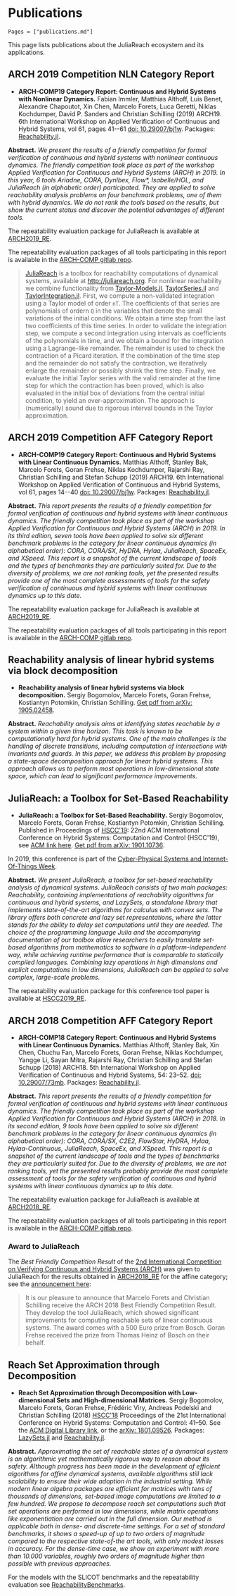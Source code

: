 # Publications

```@contents
Pages = ["publications.md"]
```

This page lists publications about the JuliaReach ecosystem and its applications.

## ARCH 2019 Competition NLN Category Report

- **ARCH-COMP19 Category Report: Continuous and Hybrid Systems with Nonlinear Dynamics.** Fabian Immler, Matthias Althoff, Luis Benet, Alexandre Chapoutot, Xin Chen, Marcelo Forets, Luca Geretti, Niklas Kochdumper, David P. Sanders and Christian Schilling (2019) ARCH19. 6th International Workshop on Applied Verification of Continuous and Hybrid Systems, vol 61, pages 41--61 [doi: 10.29007/bj1w](https://easychair.org/publications/paper/1gbP). Packages: [Reachability.jl](https://github.com/JuliaReach/Reachability.jl).

**Abstract.** _We present the results of a friendly competition for formal verification of continuous and hybrid systems with nonlinear continuous dynamics. The friendly competition took place as part of the workshop Applied Verification for Continuous and Hybrid Systems (ARCH) in 2019. In this year, 6 tools Ariadne, CORA, DynIbex, Flow*, Isabelle/HOL, and JuliaReach (in alphabetic order) participated. They are applied to solve reachability analysis problems on four benchmark problems, one of them with hybrid dynamics. We do not rank the tools based on the results, but show the current status and discover the potential advantages of different tools._

The repeatability evaluation package for JuliaReach is available at [ARCH2019_RE](https://github.com/JuliaReach/ARCH2019_RE).

The repeatability evaluation packages of all tools participating in this report is available in the [ARCH-COMP gitlab repo](https://gitlab.com/goranf/ARCH-COMP).
 
> [JuliaReach](http://juliareach.org) is a toolbox for reachability computations of dynamical systems, available at http://juliareach.org. For nonlinear reachability we combine functionality from [Taylor-Models.jl](https://github.com/JuliaIntervals/TaylorModels.jl/), [TaylorSeries.jl](https://github.com/JuliaDiff/TaylorSeries.jl) and [TaylorIntegration.jl](https://github.com/PerezHz/TaylorIntegration.jl). First, we compute a non-validated integration using a Taylor model of  order `nT`. The coefficients of that series are polynomials of ordern `Q` in the variables that denote the small variations of the initial conditions. We obtain a time step from the last two coefficients of this time series. In order to validate the  integration step, we compute a second integration using intervals as coefficients of the polynomials in time, and we obtain a bound for the integration using a Lagrange-like remainder. The remainder is used to check the contraction of a Picard iteration. If the combination of the time step and the remainder do not satisfy the contraction, we iteratively enlarge the remainder or possibly shrink the time step. Finally, we evaluate the initial Taylor series with the valid remainder at the time step for which the contraction has been proved, which is also evaluated in the initial box of deviations from the central initial condition, to yield an over-approximation. The approach is (numerically) sound due to rigorous interval bounds in the Taylor approximation.

## ARCH 2019 Competition AFF Category Report

- **ARCH-COMP19 Category Report: Continuous and Hybrid Systems with Linear Continuous Dynamics.** Matthias Althoff, Stanley Bak, Marcelo Forets, Goran Frehse, Niklas Kochdumper, Rajarshi Ray, Christian Schilling and Stefan Schupp (2019) ARCH19. 6th International Workshop on Applied Verification of Continuous and Hybrid Systems, vol 61, pages 14--40 [doi: 10.29007/bj1w](https://easychair.org/publications/paper/1gbP). Packages: [Reachability.jl](https://github.com/JuliaReach/Reachability.jl).

**Abstract.** *This report presents the results of a friendly competition for formal verification of continuous and hybrid systems with linear continuous dynamics. The friendly competition took place as part of the workshop Applied Verification for Continuous and Hybrid Systems (ARCH) in 2019. In its third edition, seven tools have been applied to solve six different benchmark problems in the category for linear continuous dynamics (in alphabetical order): CORA, CORA/SX, HyDRA, Hylaa, JuliaReach, SpaceEx, and XSpeed. This report is a snapshot of the current landscape of tools and the types of benchmarks they are particularly suited for. Due to the diversity of problems, we are not ranking tools, yet the presented results provide one of the most complete assessments of tools for the safety verification of continuous and hybrid systems with linear continuous dynamics up to this date.*

The repeatability evaluation package for JuliaReach is available at [ARCH2019_RE](https://github.com/JuliaReach/ARCH2019_RE).

The repeatability evaluation packages of all tools participating in this report is available in the [ARCH-COMP gitlab repo](https://gitlab.com/goranf/ARCH-COMP).

## Reachability analysis of linear hybrid systems via block decomposition

- **Reachability analysis of linear hybrid systems via block decomposition.** Sergiy Bogomolov, Marcelo Forets, Goran Frehse, Kostiantyn Potomkin, Christian Schilling. [Get pdf from arXiv: 1905.02458](https://arxiv.org/abs/1905.02458).

**Abstract.** *Reachability analysis aims at identifying states reachable by a system within a given time horizon. This task is known to be computationally hard for hybrid systems. One of the main challenges is the handling of discrete transitions, including computation of intersections with invariants and guards. In this paper, we address this problem by proposing a state-space decomposition approach for linear hybrid systems. This approach allows us to perform most operations in low-dimensional state space, which can lead to significant performance improvements.*


## JuliaReach: a Toolbox for Set-Based Reachability

- **JuliaReach: a Toolbox for Set-Based Reachability.** Sergiy Bogomolov, Marcelo Forets, Goran Frehse, Kostiantyn Potomkin, Christian Schilling. Published in Proceedings of [HSCC'19](http://hscc2019.eecs.umich.edu/): 22nd ACM International Conference on Hybrid Systems: Computation and Control (HSCC'19), see [ACM link here](https://dl.acm.org/citation.cfm?id=3311804). [Get pdf from arXiv: 1901.10736](https://arxiv.org/abs/1901.10736).

In 2019, this conference is part of the [Cyber-Physical Systems and Internet-Of-Things Week](http://www.cpsweek.org/).

**Abstract.** *We present JuliaReach, a toolbox for set-based reachability analysis of
dynamical systems. JuliaReach consists of two main packages: Reachability,
containing implementations of reachability algorithms for continuous and hybrid
systems, and LazySets, a standalone library that implements state-of-the-art
algorithms for calculus with convex sets. The library offers both concrete and
lazy set representations, where the latter stands for the ability to delay set
computations until they are needed. The choice of the programming language
Julia and the accompanying documentation of our toolbox allow researchers to
easily translate set-based algorithms from mathematics to software in a
platform-independent way, while achieving runtime performance that is
comparable to statically compiled languages. Combining lazy operations in high
dimensions and explicit computations in low dimensions, JuliaReach can be
applied to solve complex, large-scale problems.*

The repeatability evaluation package for this conference tool paper is available
at [HSCC2019_RE](https://github.com/JuliaReach/HSCC2019_RE).


## ARCH 2018 Competition AFF Category Report

- **ARCH-COMP18 Category Report: Continuous and Hybrid Systems with Linear Continuous Dynamics.** Matthias Althoff, Stanley Bak, Xin Chen, Chuchu Fan,    Marcelo Forets, Goran Frehse, Niklas Kochdumper, Yangge Li, Sayan Mitra, Rajarshi Ray, Christian Schilling and Stefan Schupp (2018) ARCH18. 5th International Workshop on Applied Verification of Continuous and Hybrid Systems, 54: 23–52. [doi: 10.29007/73mb](http://dx.doi.org/10.29007/73mb). Packages: [Reachability.jl](https://github.com/JuliaReach/Reachability.jl).

**Abstract.** *This report presents the results of a friendly competition for formal verification of continuous and hybrid systems with linear continuous dynamics. The friendly competition took place as part of the workshop Applied Verification for Continuous and Hybrid Systems (ARCH) in 2018. In its second edition, 9 tools have been applied to solve six different benchmark problems in the category for linear continuous dynamics (in alphabetical order): CORA, CORA/SX, C2E2, FlowStar, HyDRA, Hylaa, Hylaa-Continuous, JuliaReach, SpaceEx, and XSpeed. This report is a snapshot of the current landscape of tools and the types of benchmarks they are particularly suited for. Due to the diversity of problems, we are not ranking tools, yet the presented results probably provide the most complete assessment of tools for the safety verification of continuous and hybrid systems with linear continuous dynamics up to this date.*

The repeatability evaluation package for JuliaReach is available at [ARCH2018_RE](https://github.com/JuliaReach/ARCH2018_RE).

The repeatability evaluation packages of all tools participating in this report is available in the [ARCH-COMP gitlab repo](https://gitlab.com/goranf/ARCH-COMP).

### Award to JuliaReach

The *Best Friendly Competition Result* of the [2nd International Competition on Verifying Continuous and Hybrid Systems (ARCH)](https://cps-vo.org/group/ARCH/FriendlyCompetition) was given to JuliaReach for the results obtained in [ARCH2018_RE](https://github.com/JuliaReach/ARCH2018_RE) for the affine category; see the [announcement here](https://cps-vo.org/node/55228):

> It is our pleasure to announce that Marcelo Forets and Christian Schilling receive the ARCH 2018 Best Friendly Competition Result. They develop the tool JuliaReach, which showed significant improvements for computing reachable sets of linear continuous systems. The award comes with a 500 Euro prize from Bosch. Goran Frehse received the prize from Thomas Heinz of Bosch on their behalf.


## Reach Set Approximation through Decomposition

- **Reach Set Approximation through Decomposition with Low-dimensional Sets and High-dimensional Matrices.** Sergiy Bogomolov, Marcelo Forets, Goran Frehse, Frédéric Viry, Andreas Podelski and Christian Schilling (2018) [HSCC'18](https://www.hscc2018.deib.polimi.it/) Proceedings of the 21st International Conference on Hybrid Systems: Computation and Control: 41–50. See the [ACM Digital Library link](http://dx.doi.org/10.1145/3178126.3178128), or the [arXiv: 1801.09526](https://arxiv.org/abs/1801.09526). Packages: [LazySets.jl](https://github.com/JuliaReach/LazySets.jl) and [Reachability.jl](https://github.com/JuliaReach/Reachability.jl). 

**Abstract.** *Approximating the set of reachable states of a dynamical system is an algorithmic yet mathematically rigorous way to reason about its safety. Although progress has been made in the development of efficient algorithms for affine dynamical systems, available algorithms still lack scalability to ensure their wide adoption in the industrial setting. While modern linear algebra packages are efficient for matrices with tens of thousands of dimensions, set-based image computations are limited to a few hundred. We propose to decompose reach set computations such that set operations are performed in low dimensions, while matrix operations like exponentiation are carried out in the full dimension. Our method is applicable both in dense- and discrete-time settings. For a set of standard benchmarks, it shows a speed-up of up to two orders of magnitude compared to the respective state-of-the art tools, with only modest losses in accuracy. For the dense-time case, we show an experiment with more than 10.000 variables, roughly two orders of magnitude higher than possible with previous approaches.*

For the models with the SLICOT benchmarks and the repeatability evaluation see [ReachabilityBenchmarks](https://github.com/JuliaReach/ReachabilityBenchmarks).
